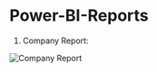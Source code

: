 # Power-BI-Reports

1. Company Report:

   
  ![Company Report](https://github.com/Pushpadant07/Power-BI-Reports/assets/66263773/93552d92-7c2c-4cff-a1b1-3db614cebe7b)
